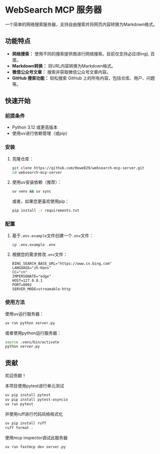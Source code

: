# WebSearch MCP 服务器

一个简单的网络搜索服务器，支持自由搜索并将网页内容转换为Markdown格式。

## 功能特点

-   **网络搜索：** 使用不同的搜索提供商进行网络搜索。目前仅支持必应(Bing), 百度。
-   **Markdown转换：** 将URL内容转换为Markdown格式。
-   **微信公众号文章：** 搜索并获取微信公众号文章内容。
-   **GitHub 搜索功能：** 轻松搜索 GitHub 上的所有内容，包括仓库、用户、问题等。

## 快速开始

### 前提条件

-   Python 3.12 或更高版本
-   使用uv进行依赖管理（或pip）

### 安装

1.  克隆仓库：

    ```bash
    git clone https://github.com/Howe829/websearch-mcp-server.git
    cd websearch-mcp-server
    ```

2.  使用uv安装依赖（推荐）：

    ```bash
    uv venv && uv sync
    ```

    或者，如果您更喜欢使用pip：

    ```bash
    pip install -r requirements.txt
    ```

### 配置

1.  基于`.env.example`文件创建一个`.env`文件：

    ```bash
    cp .env.example .env
    ```

2.  根据您的需求修改`.env`文件：

    ```
    BING_SEARCH_BASE_URL="https://www.cn.bing.com"
    LANGUAGE="zh-Hans"
    CC="cn"
    IMPERSONATE="edge"
    HOST=127.0.0.1
    PORT=8002
    SERVER_MODE=streamable-http
    ```

### 使用方法

使用uv运行服务器：

```bash
uv run python server.py
```

或者使用python运行服务器：

```bash
source .venv/bin/activate
python server.py
```

## 贡献
欢迎贡献！

本项目使用pytest进行单元测试
```bash
uv pip install pytest
uv pip install pytest-asyncio
uv run pytest
```

并使用ruff进行代码风格格式化
```bash
uv pip install ruff
ruff format .
```

使用mcp inspector调试此服务器
```bash
uv run fastmcp dev server.py
```

